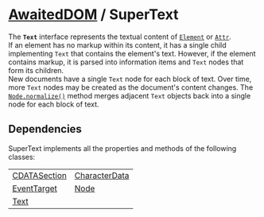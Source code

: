 # [AwaitedDOM](/docs/basic-interfaces/awaited-dom) <span>/</span> SuperText

<div class='overview'><span class="seoSummary">The <strong><code>Text</code></strong> interface represents the textual content of <a href="/en-US/docs/Web/API/Element" title="Element is the most general base class from which all element objects (i.e. objects that represent elements) in a Document inherit. It only has methods and properties common to all kinds of elements. More specific classes inherit from Element."><code>Element</code></a> or <a href="/en-US/docs/Web/API/Attr" title="The Attr interface represents one of a DOM element's attributes as an object. In most DOM methods, you will directly retrieve the attribute as a string (e.g., Element.getAttribute()), but certain functions (e.g., Element.getAttributeNode()) or means of iterating return Attr types."><code>Attr</code></a>. </span></div>

<div class='overview'>If an element has no markup within its content, it has a single child implementing <code>Text</code> that contains the element's text. However, if the element contains markup, it is parsed into information items and <code>Text</code> nodes that form its children.</div>

<div class='overview'>New documents have a single <code>Text</code> node for each block of text. Over time, more <code>Text</code> nodes may be created as the document's content changes. The <a href="/en-US/docs/Web/API/Node/normalize" title="The Node.normalize() method puts the specified node and all of its sub-tree into a &quot;normalized&quot; form. In a normalized sub-tree, no text nodes in the sub-tree are empty and there are no adjacent text nodes."><code>Node.normalize()</code></a> method merges adjacent <code>Text</code> objects back into a single node for each block of text.</div>

## Dependencies


SuperText implements all the properties and methods of the following classes:

 |   |   | 
 | --- | --- | 
 | [CDATASection](./cdata-section) | [CharacterData](./character-data)
[EventTarget](./event-target) | [Node](./node)
[Text](./text) |  | 
